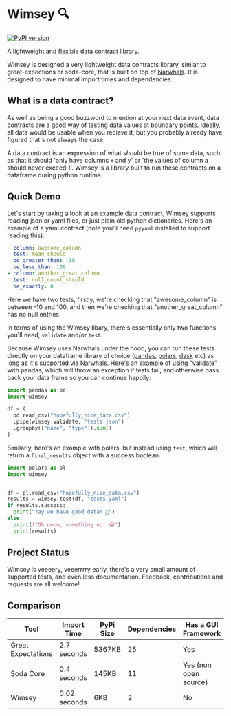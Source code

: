 # Wimsey 🔍

[![PyPI version](https://badge.fury.io/py/wimsey.svg)](https://badge.fury.io/py/wimsey)

A lightweight and flexible data contract library.

Wimsey is designed a very lightweight data contracts library, simlar to great-expections or soda-core, that is built on top of [Narwhals](https://github.com/narwhals-dev/narwhals). It is designed to have minimal import times and dependencies.

## What is a data contract?

As well as being a good buzzword to mention at your next data event, data contracts are a good way of testing data values at boundary points. Ideally, all data would be usable when you recieve it, but you probably already have figured that's not always the case.

A data contract is an expression of what *should* be true of some data, such as that it should 'only have columns x and y' or 'the values of column a should never exceed 1'. Wimsey is a library built to run these contracts on a dataframe during python runtime.

## Quick Demo

Let's start by taking a look at an example data contract, Wimsey supports reading json or yaml files, or just plain old python dictionaries. Here's an example of a yaml contract (note you'll need `pyyaml` installed to support reading this):

```yaml
- column: awesome_column
  test: mean_should
  be_greater_than: -10
  be_less_than: 100
- column: another_great_column
  test: null_count_should
  be_exactly: 0
```

Here we have two tests, firstly, we're checking that "awesome_column" is between -10 and 100, and then we're checking that "another_great_column" has no null entries.

In terms of using the Wimsey libary, there's essentially only two functions you'll need, `validate` and/or `test`.

Because Wimsey uses Narwhals under the hood, you can run these tests directly on your dataframe library of choice ([pandas](https://pandas.pydata.org/), [polars](https://pola.rs/), [dask](https://www.dask.org/) etc) as long as it's supported via Narwhals. Here's an example of using "validate" with pandas, which will throw an exception if tests fail, and otherwise pass back your data frame so you can continue happily:

```python
import pandas as pd
import wimsey

df = (
  pd.read_csv("hopefully_nice_data.csv")
  .pipe(wimsey.validate, "tests.json")
  .groupby(["name", "type"]).sum()
)
```

Similarly, here's an example with polars, but instead using `test`, which will return a `final_results` object with a success boolean.

```python
import polars as pl
import wimsey


df = pl.read_csv("hopefully_nice_data.csv")
results = wimsey.test(df, "tests.yaml")
if results.success:
  print("Yay we have good data! 🥳")
else:
  print(f"Oh nooo, something up! 😭")
  print(results)
```

## Project Status

Wimsey is veeeery, veeerrrry early, there's a very small amount of supported tests, and even less documentation. Feedback, contributions and requests are all welcome!


## Comparison

| Tool               | Import Time  | PyPi Size   | Dependencies | Has a GUI Framework   |
|--------------------|--------------|-------------|--------------|-----------------------|
| Great Expectations | 2.7 seconds  | 5367KB      | 25           | Yes                   |
| Soda Core          | 0.4 seconds  | 145KB       | 11           | Yes (non open source) |
| Wimsey             | 0.02 seconds | 6KB         | 2            | No                    |

